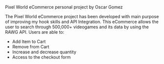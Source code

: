 Pixel World eCommerce 
personal project by Oscar Gomez

The Pixel World eCommerce project has been developed
with main purpose of improving my hook skills and API Integration.
This eCommerce allows the user to search through 500,000+
videogames and its data by using the RAWG API. Users are able to:
- Add Item to Cart
- Remove from Cart
- Increase and decrease quantity
- Access to the checkout form


